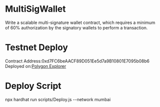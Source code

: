 # MultiSigWallet
Write a scalable multi-signature wallet contract, which requires a minimum of 60% authorization by the signatory wallets to perform a transaction.  

# Testnet Deploy
Contract Address:0xd7FC6beAACF89D051Ee5d7a9B10801E7095b08b6 <br />
Deployed on:<a href="https://mumbai.polygonscan.com/">Polygon Explorer</a>

# Deploy Script
npx hardhat run scripts/Deploy.js --network mumbai

